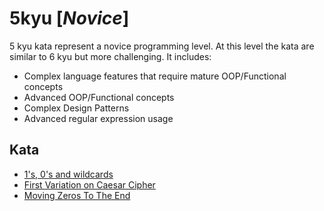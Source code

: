 # 5kyu [*Novice*]
5 kyu kata represent a novice programming level. At this level the kata are similar to 6 kyu but more challenging. It includes:  
- Complex language features that require mature OOP/Functional concepts  
- Advanced OOP/Functional concepts  
- Complex Design Patterns  
- Advanced regular expression usage

## Kata

- [1's, 0's and wildcards](https://www.codewars.com/kata/588f3e0dfa74475a2600002a)
- [First Variation on Caesar Cipher](https://www.codewars.com/kata/5508249a98b3234f420000fb/)
- [Moving Zeros To The End](https://www.codewars.com/kata/moving-zeros-to-the-end)  
